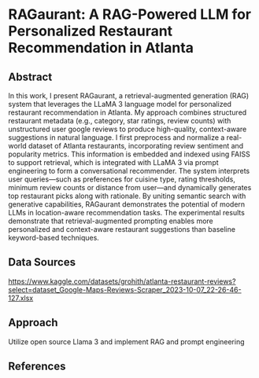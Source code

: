 # RAGaurant: A RAG-Powered LLM for Personalized Restaurant Recommendation in Atlanta

## Abstract
In this work, I present RAGaurant, a retrieval-augmented generation (RAG) system that leverages the LLaMA 3 language model for personalized restaurant recommendation in Atlanta. My approach combines structured restaurant metadata (e.g., category, star ratings, review counts) with unstructured user google reviews to produce high-quality, context-aware suggestions in natural language. I first preprocess and normalize a real-world dataset of Atlanta restaurants, incorporating review sentiment and popularity metrics. This information is embedded and indexed using FAISS to support retrieval, which is integrated with LLaMA 3 via prompt engineering to form a conversational recommender. The system interprets user queries—such as preferences for cuisine type, rating thresholds, minimum review counts or distance from user—and dynamically generates top restaurant picks along with rationale. By uniting semantic search with generative capabilities, RAGaurant demonstrates the potential of modern LLMs in location-aware recommendation tasks. The experimental results demonstrate that retrieval-augmented prompting enables more personalized and context-aware restaurant suggestions than baseline keyword-based techniques.


## Data Sources
https://www.kaggle.com/datasets/grohith/atlanta-restaurant-reviews?select=dataset_Google-Maps-Reviews-Scraper_2023-10-07_22-26-46-127.xlsx


## Approach
Utilize open source Llama 3 and implement RAG and prompt engineering 

## References
